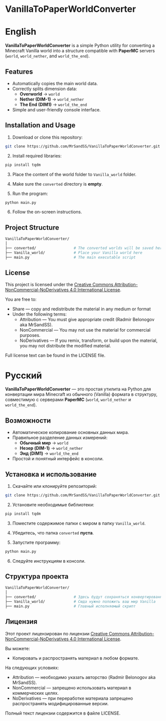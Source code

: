 # VanillaToPaperWorldConverter


# English

**VanillaToPaperWorldConverter** is a simple Python utility for converting a Minecraft Vanilla world into a structure compatible with **PaperMC** servers (`world`, `world_nether`, and `world_the_end`).

## Features

- Automatically copies the main world data.
- Correctly splits dimension data:
  - **Overworld** → `world`
  - **Nether (DIM-1)** → `world_nether`
  - **The End (DIM1)** → `world_the_end`
- Simple and user-friendly console interface.

## Installation and Usage

1. Download or clone this repository:

```bash
git clone https://github.com/MrSandSS/VanillaToPaperWorldConverter.git
```

2. Install required libraries:

```bash
pip install tqdm
```

3. Place the content of the world folder to `Vanilla_world` folder.

4. Make sure the `converted` directory is **empty**.

5. Run the program:

```bash
python main.py
```

6. Follow the on-screen instructions.

## Project Structure

```bash
VanillaToPaperWorldConverter/
│
├── converted/                 # The converted worlds will be saved here
├── Vanilla_world/             # Place your Vanilla world here
├── main.py                    # The main executable script
```

## License

This project is licensed under the [Creative Commons Attribution-NonCommercial-NoDerivatives 4.0 International License](https://creativecommons.org/licenses/by-nc-nd/4.0/).

You are free to:
- Share — copy and redistribute the material in any medium or format
- Under the following terms:
  - Attribution — You must give appropriate credit (Radmir Belonogov aka MrSandSS).
  - NonCommercial — You may not use the material for commercial purposes.
  - NoDerivatives — If you remix, transform, or build upon the material, you may not distribute the modified material.

Full license text can be found in the LICENSE file.



# Русский

**VanillaToPaperWorldConverter** — это простая утилита на Python для конвертации мира Minecraft из обычного (Vanilla) формата в структуру, совместимую с серверами **PaperMC** (`world`, `world_nether` и `world_the_end`).

## Возможности

- Автоматическое копирование основных данных мира.
- Правильное разделение данных измерений:
  - **Обычный мир** → `world`
  - **Незер (DIM-1)** → `world_nether`
  - **Энд (DIM1)** → `world_the_end`
- Простой и понятный интерфейс в консоли.

## Установка и использование

1. Скачайте или клонируйте репозиторий:

```bash
git clone https://github.com/MrSandSS/VanillaToPaperWorldConverter.git
```

2. Установите необходимые библиотеки:

```bash
pip install tqdm
```

3. Поместите содержимое папки с миром в папку `Vanilla_world`.

4. Убедитесь, что папка `converted` **пуста**.

5. Запустите программу:

```bash
python main.py
```

6. Следуйте инструкциям в консоли.

## Структура проекта

```bash
VanillaToPaperWorldConverter/
│
├── converted/                 # Здесь будут сохраняться конвертированные миры
├── Vanilla_world/             # Сюда нужно положить ваш мир Vanilla
├── main.py                    # Главный исполняемый скрипт
```

## Лицензия

Этот проект лицензирован по лицензии [Creative Commons Attribution-NonCommercial-NoDerivatives 4.0 International License](https://creativecommons.org/licenses/by-nc-nd/4.0/).

Вы можете:
- Копировать и распространять материал в любом формате.

На следующих условиях:
- Attribution — необходимо указать авторство (Radmir Belonogov aka MrSandSS).
- NonCommercial — запрещено использовать материал в коммерческих целях.
- NoDerivatives — при переработке материала запрещено распространять модифицированные версии.

Полный текст лицензии содержится в файле LICENSE.
